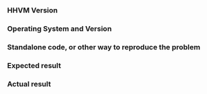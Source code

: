 ### HHVM Version

### Operating System and Version

### Standalone code, or other way to reproduce the problem

### Expected result

### Actual result
